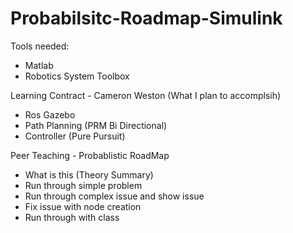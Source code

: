 # Probabilsitc-Roadmap-Simulink

Tools needed:
- Matlab 
- Robotics System Toolbox 

Learning Contract - Cameron Weston
(What I plan to accomplsih)
- Ros Gazebo 
- Path Planning (PRM Bi Directional) 
- Controller (Pure Pursuit)

Peer Teaching - Probablistic RoadMap 
- What is this (Theory Summary)
- Run through simple problem 
- Run through complex issue and show issue 
- Fix issue with node creation 
- Run through with class 
